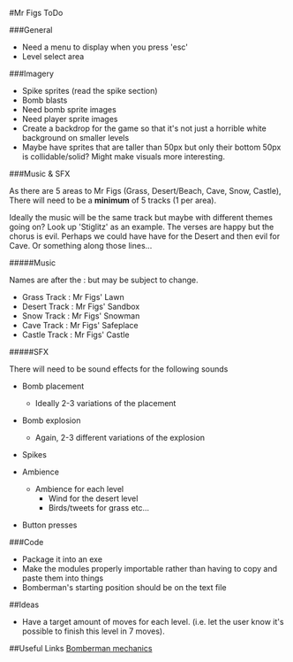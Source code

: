 #Mr Figs ToDo


###General
- Need a menu to display when you press 'esc'
- Level select area

###Imagery

- Spike sprites (read the spike section)
- Bomb blasts
- Need bomb sprite images
- Need player sprite images
- Create a backdrop for the game so that it's not just a horrible white background on smaller levels
- Maybe have sprites that are taller than 50px but only their bottom 50px is collidable/solid? Might make visuals more interesting.

###Music & SFX

As there are 5 areas to Mr Figs (Grass, Desert/Beach, Cave, Snow, Castle),
There will need to be a **minimum** of 5 tracks (1 per area).

Ideally the music will be the same track but maybe with different themes going on? Look up 'Stiglitz' as an example. The verses are happy but the chorus is evil. Perhaps we could have have for the Desert and then evil for Cave. Or something along those lines...


#####Music

Names are after the : but may be subject to change.

- Grass Track   : Mr Figs' Lawn
- Desert Track  : Mr Figs' Sandbox
- Snow Track    : Mr Figs' Snowman
- Cave Track    : Mr Figs' Safeplace
- Castle Track  : Mr Figs' Castle

#####SFX

There will need to be sound effects for the following sounds

- Bomb placement 
	-  Ideally 2-3 variations of the placement

- Bomb explosion
	- Again, 2-3 different variations of the explosion

- Spikes

- Ambience
	- Ambience for each level
		- Wind for the desert level
		- Birds/tweets for grass etc...

- Button presses


###Code

- Package it into an exe
- Make the modules properly importable rather than having to copy and paste them into things
- Bomberman's starting position should be on the text file


##Ideas

- Have a target amount of moves for each level. (i.e. let the user know it's possible to finish this level in 7 moves).


##Useful Links
[Bomberman mechanics](http://www.gamedev.net/page/resources/_/technical/game-programming/case-study-bomberman-mechanics-in-an-entity-component-system-r3159)
